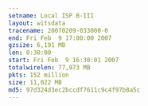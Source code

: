 ```yaml
---
setname: Local ISP B-III
layout: witsdata
tracename: 20070209-033000-0
end: Fri Feb  9 17:00:00 2007
gzsize: 6,191 MB
len: 0:30:00
start: Fri Feb  9 16:30:01 2007
totalwirelen: 77,973 MB
pkts: 152 million
size: 11,022 MB
md5: 97d324d3ec2bccdf7611c9c4f97b8a5c
---
```

